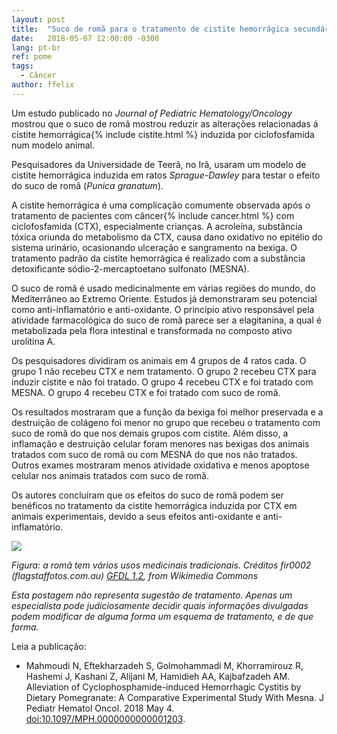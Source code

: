 ```yaml
---
layout: post
title:  "Suco de romã para o tratamento de cistite hemorrágica secundária a quimioterapia"
date:   2018-05-07 12:00:00 -0300
lang: pt-br
ref: pome
tags:
  - Câncer
author: ffelix
---
```


Um estudo publicado no _Journal of Pediatric Hematology/Oncology_ mostrou que o suco de romã mostrou reduzir as alterações relacionadas á cistite hemorrágica{% include cistite.html %} induzida por ciclofosfamida num modelo animal.
<!--more-->

Pesquisadores da Universidade de Teerã, no Irã, usaram um modelo de cistite hemorrágica induzida em ratos _Sprague-Dawley_ para testar o efeito do suco de romã (_Punica granatum_).

A cistite hemorrágica é uma complicação comumente observada após o tratamento de pacientes com câncer{% include cancer.html %} com ciclofosfamida (CTX), especialmente crianças. A acroleína, substância tóxica oriunda do metabolismo da CTX, causa dano oxidativo no epitélio do sistema urinário, ocasionando ulceração e sangramento na bexiga. O tratamento padrão da cistite hemorrágica é realizado com a substância detoxificante sódio-2-mercaptoetano sulfonato (MESNA).

O suco de romã é usado medicinalmente em várias regiões do mundo, do Mediterrâneo ao Extremo Oriente. Estudos já demonstraram seu potencial como anti-inflamatório e anti-oxidante. O princípio ativo responsável pela atividade farmacológica do suco de romã parece ser a elagitanina, a qual é metabolizada pela flora intestinal e transformada no composto ativo urolitina A.

Os pesquisadores dividiram os animais em 4 grupos de 4 ratos cada. O grupo 1 não recebeu CTX e nem tratamento. O grupo 2 recebeu CTX para induzir cistite e não foi tratado. O grupo 4 recebeu CTX e foi tratado com MESNA. O grupo 4 recebeu CTX e foi tratado com suco de romã.

Os resultados mostraram que a função da bexiga foi melhor preservada e a destruição de colágeno foi menor no grupo que recebeu o tratamento com suco de romã do que nos demais grupos com cistite. Além disso, a inflamação e destruição celular foram menores nas bexigas dos animais tratados com suco de romã ou com MESNA do que nos não tratados. Outros exames mostraram menos atividade oxidativa e menos apoptose celular nos animais tratados com suco de romã.

Os autores concluíram que os efeitos do suco de romã podem ser benéficos no tratamento da cistite hemorrágica induzida por CTX em animais experimentais, devido a seus efeitos anti-oxidante e anti-inflamatório.

![](https://upload.wikimedia.org/wikipedia/commons/5/5d/Pomegranate.jpg)

_Figura: a romã tem vários usos medicinais tradicionais. Créditos fir0002 (flagstaffotos.com.au) [GFDL 1.2](http://www.gnu.org/licenses/old-licenses/fdl-1.2.html), from Wikimedia Commons_

_Esta postagem não representa sugestão de tratamento. Apenas um especialista pode judiciosamente decidir quais informações divulgadas podem modificar de alguma forma um esquema de tratamento, e de que forma._

Leia a publicação:
- Mahmoudi N, Eftekharzadeh S, Golmohammadi M, Khorramirouz R, Hashemi J,
Kashani Z, Alijani M, Hamidieh AA, Kajbafzadeh AM. Alleviation of
Cyclophosphamide-induced Hemorrhagic Cystitis by Dietary Pomegranate: A
Comparative Experimental Study With Mesna. J Pediatr Hematol Oncol. 2018 May 4.
[doi:10.1097/MPH.0000000000001203](http://doi.org/10.1097/MPH.0000000000001203).
